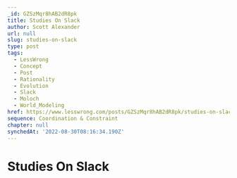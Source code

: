 ```yaml
---
_id: GZSzMqr8hAB2dR8pk
title: Studies On Slack
author: Scott Alexander
url: null
slug: studies-on-slack
type: post
tags:
  - LessWrong
  - Concept
  - Post
  - Rationality
  - Evolution
  - Slack
  - Moloch
  - World_Modeling
href: https://www.lesswrong.com/posts/GZSzMqr8hAB2dR8pk/studies-on-slack
sequence: Coordination & Constraint
chapter: null
synchedAt: '2022-08-30T08:16:34.190Z'
---
```

# Studies On Slack

